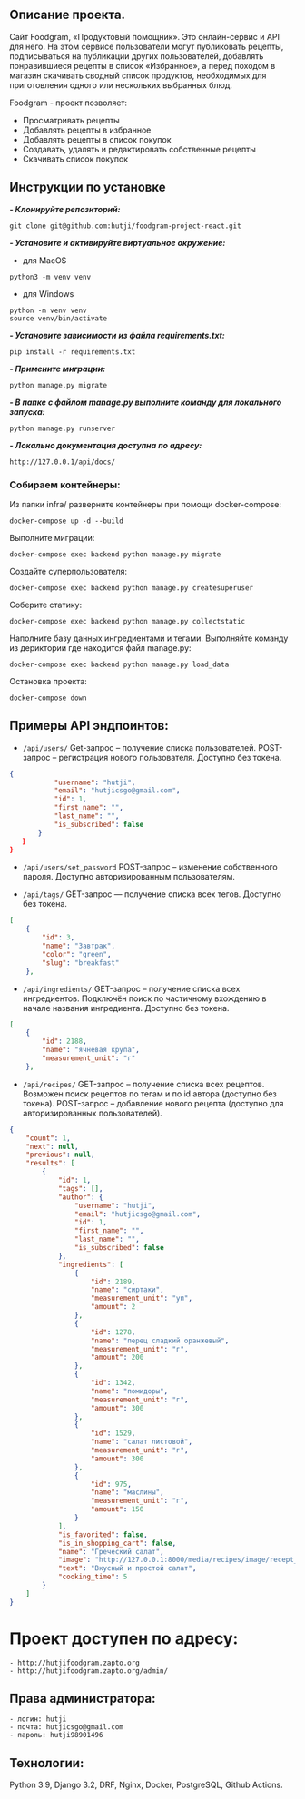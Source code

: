 ## Описание проекта.
Сайт Foodgram, «Продуктовый помощник». Это онлайн-сервис и API для него. На этом сервисе пользователи могут публиковать рецепты, подписываться на публикации других пользователей, добавлять понравившиеся рецепты в список «Избранное», а перед походом в магазин скачивать сводный список продуктов, необходимых для приготовления одного или нескольких выбранных блюд.

Foodgram - проект позволяет:

- Просматривать рецепты
- Добавлять рецепты в избранное
- Добавлять рецепты в список покупок
- Создавать, удалять и редактировать собственные рецепты
- Скачивать список покупок

## Инструкции по установке
***- Клонируйте репозиторий:***
```
git clone git@github.com:hutji/foodgram-project-react.git
```

***- Установите и активируйте виртуальное окружение:***
- для MacOS
```
python3 -m venv venv
```
- для Windows
```
python -m venv venv
source venv/bin/activate
```
 
***- Установите зависимости из файла requirements.txt:***
```
pip install -r requirements.txt
```

***- Примените миграции:***
```
python manage.py migrate
```
***- В папке с файлом manage.py выполните команду для локального запуска:***
```
python manage.py runserver
```
***- Локально документация доступна по адресу:***
```
http://127.0.0.1/api/docs/
```

### Собираем контейнеры:

Из папки infra/ разверните контейнеры при помощи docker-compose:
```
docker-compose up -d --build
```
Выполните миграции:
```
docker-compose exec backend python manage.py migrate
```
Создайте суперпользователя:
```
docker-compose exec backend python manage.py createsuperuser
```
Соберите статику:
```
docker-compose exec backend python manage.py collectstatic
```
Наполните базу данных ингредиентами и тегами. Выполняйте команду из дериктории где находится файл manage.py:
```
docker-compose exec backend python manage.py load_data

```
Остановка проекта:
```
docker-compose down
```

## Примеры API эндпоинтов:
* ```/api/users/```  Get-запрос – получение списка пользователей. POST-запрос – регистрация нового пользователя. Доступно без токена.
 ``` json
{
            "username": "hutji",
            "email": "hutjicsgo@gmail.com",
            "id": 1,
            "first_name": "",
            "last_name": "",
            "is_subscribed": false
        }
    ]
}
```

* ```/api/users/set_password``` POST-запрос – изменение собственного пароля. Доступно авторизированным пользователям. 

* ```/api/tags/``` GET-запрос — получение списка всех тегов. Доступно без токена.
```json
[
    {
        "id": 3,
        "name": "Завтрак",
        "color": "green",
        "slug": "breakfast"
    },
```

* ```/api/ingredients/``` GET-запрос – получение списка всех ингредиентов. Подключён поиск по частичному вхождению в начале названия ингредиента. Доступно без токена.
```json
[
    {
        "id": 2188,
        "name": "ячневая крупа",
        "measurement_unit": "г"
    },
```
* ```/api/recipes/``` GET-запрос – получение списка всех рецептов. Возможен поиск рецептов по тегам и по id автора (доступно без токена). POST-запрос – добавление нового рецепта (доступно для авторизированных пользователей).
``` json
{
    "count": 1,
    "next": null,
    "previous": null,
    "results": [
        {
            "id": 1,
            "tags": [],
            "author": {
                "username": "hutji",
                "email": "hutjicsgo@gmail.com",
                "id": 1,
                "first_name": "",
                "last_name": "",
                "is_subscribed": false
            },
            "ingredients": [
                {
                    "id": 2189,
                    "name": "сиртаки",
                    "measurement_unit": "уп",
                    "amount": 2
                },
                {
                    "id": 1278,
                    "name": "перец сладкий оранжевый",
                    "measurement_unit": "г",
                    "amount": 200
                },
                {
                    "id": 1342,
                    "name": "помидоры",
                    "measurement_unit": "г",
                    "amount": 300
                },
                {
                    "id": 1529,
                    "name": "салат листовой",
                    "measurement_unit": "г",
                    "amount": 300
                },
                {
                    "id": 975,
                    "name": "маслины",
                    "measurement_unit": "г",
                    "amount": 150
                }
            ],
            "is_favorited": false,
            "is_in_shopping_cart": false,
            "name": "Греческий салат",
            "image": "http://127.0.0.1:8000/media/recipes/image/recept_11881_7v20_HJQLPIy.jpg",
            "text": "Вкусный и простой салат",
            "cooking_time": 5
        }
    ]
}
```

# Проект доступен по адресу:    
```    
- http://hutjifoodgram.zapto.org    
- http://hutjifoodgram.zapto.org/admin/    
```    
   
## Права администратора:    
```    
- логин: hutji    
- почта: hutjicsgo@gmail.com    
- пароль: hutji98901496
```

## Технологии:
Python 3.9, 
Django 3.2, 
DRF, 
Nginx, 
Docker, 
PostgreSQL,
Github Actions.

